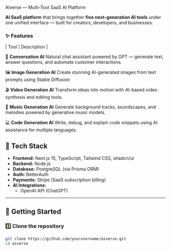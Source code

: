 AIverse — Multi-Tool SaaS AI Platform

**AI SaaS platform** that brings together **five next-generation AI tools** under one unified interface — built for creators, developers, and businesses.

### ✨ Features

| Tool | Description |

 💬 **Conversation AI**  Natural chat assistant powered by GPT — generate text, answer questions, and automate customer interactions. 

 🖼️ **Image Generation AI**  Create stunning AI-generated images from text prompts using Stable Diffusion 

 🎬 **Video Generation AI**  Transform ideas into motion with AI-based video synthesis and editing tools. 

 🎵 **Music Generation AI**  Generate background tracks, soundscapes, and melodies powered by generative music models. 

💻 **Code Generation AI**  Write, debug, and explain code snippets using AI assistance for multiple languages. 



## 🧱 Tech Stack

- **Frontend:** Next.js 15, TypeScript, Tailwind CSS, shadcn/ui  
- **Backend:** Node.js  
- **Database:** PostgreSQL (via Prisma ORM)  
- **Auth:** BetterAuth  
- **Payments:** Stripe (SaaS subscription billing)  
- **AI Integrations:**  
  - OpenAI API (ChatGPT)  
  
---

## 🚀 Getting Started

### 1️⃣ Clone the repository

```bash
git clone https://github.com/yourusername/aiverse.git
cd aiverse
